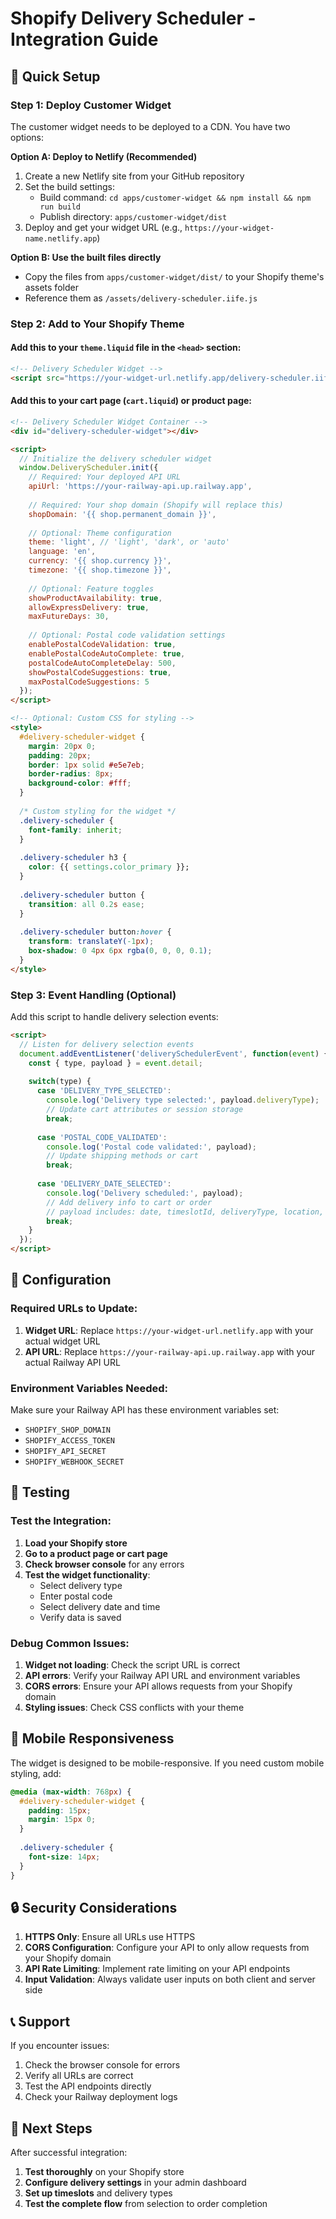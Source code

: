 # Shopify Delivery Scheduler - Integration Guide

## 🚀 Quick Setup

### Step 1: Deploy Customer Widget
The customer widget needs to be deployed to a CDN. You have two options:

**Option A: Deploy to Netlify (Recommended)**
1. Create a new Netlify site from your GitHub repository
2. Set the build settings:
   - Build command: `cd apps/customer-widget && npm install && npm run build`
   - Publish directory: `apps/customer-widget/dist`
3. Deploy and get your widget URL (e.g., `https://your-widget-name.netlify.app`)

**Option B: Use the built files directly**
- Copy the files from `apps/customer-widget/dist/` to your Shopify theme's assets folder
- Reference them as `/assets/delivery-scheduler.iife.js`

### Step 2: Add to Your Shopify Theme

#### Add this to your `theme.liquid` file in the `<head>` section:

```html
<!-- Delivery Scheduler Widget -->
<script src="https://your-widget-url.netlify.app/delivery-scheduler.iife.js"></script>
```

#### Add this to your cart page (`cart.liquid`) or product page:

```html
<!-- Delivery Scheduler Widget Container -->
<div id="delivery-scheduler-widget"></div>

<script>
  // Initialize the delivery scheduler widget
  window.DeliveryScheduler.init({
    // Required: Your deployed API URL
    apiUrl: 'https://your-railway-api.up.railway.app',
    
    // Required: Your shop domain (Shopify will replace this)
    shopDomain: '{{ shop.permanent_domain }}',
    
    // Optional: Theme configuration
    theme: 'light', // 'light', 'dark', or 'auto'
    language: 'en',
    currency: '{{ shop.currency }}',
    timezone: '{{ shop.timezone }}',
    
    // Optional: Feature toggles
    showProductAvailability: true,
    allowExpressDelivery: true,
    maxFutureDays: 30,
    
    // Optional: Postal code validation settings
    enablePostalCodeValidation: true,
    enablePostalCodeAutoComplete: true,
    postalCodeAutoCompleteDelay: 500,
    showPostalCodeSuggestions: true,
    maxPostalCodeSuggestions: 5
  });
</script>

<!-- Optional: Custom CSS for styling -->
<style>
  #delivery-scheduler-widget {
    margin: 20px 0;
    padding: 20px;
    border: 1px solid #e5e7eb;
    border-radius: 8px;
    background-color: #fff;
  }
  
  /* Custom styling for the widget */
  .delivery-scheduler {
    font-family: inherit;
  }
  
  .delivery-scheduler h3 {
    color: {{ settings.color_primary }};
  }
  
  .delivery-scheduler button {
    transition: all 0.2s ease;
  }
  
  .delivery-scheduler button:hover {
    transform: translateY(-1px);
    box-shadow: 0 4px 6px rgba(0, 0, 0, 0.1);
  }
</style>
```

### Step 3: Event Handling (Optional)

Add this script to handle delivery selection events:

```html
<script>
  // Listen for delivery selection events
  document.addEventListener('deliverySchedulerEvent', function(event) {
    const { type, payload } = event.detail;
    
    switch(type) {
      case 'DELIVERY_TYPE_SELECTED':
        console.log('Delivery type selected:', payload.deliveryType);
        // Update cart attributes or session storage
        break;
        
      case 'POSTAL_CODE_VALIDATED':
        console.log('Postal code validated:', payload);
        // Update shipping methods or cart
        break;
        
      case 'DELIVERY_DATE_SELECTED':
        console.log('Delivery scheduled:', payload);
        // Add delivery info to cart or order
        // payload includes: date, timeslotId, deliveryType, location, expressFee, deliveryNotes
        break;
    }
  });
</script>
```

## 🔧 Configuration

### Required URLs to Update:

1. **Widget URL**: Replace `https://your-widget-url.netlify.app` with your actual widget URL
2. **API URL**: Replace `https://your-railway-api.up.railway.app` with your actual Railway API URL

### Environment Variables Needed:

Make sure your Railway API has these environment variables set:
- `SHOPIFY_SHOP_DOMAIN`
- `SHOPIFY_ACCESS_TOKEN`
- `SHOPIFY_API_SECRET`
- `SHOPIFY_WEBHOOK_SECRET`

## 🧪 Testing

### Test the Integration:

1. **Load your Shopify store**
2. **Go to a product page or cart page**
3. **Check browser console** for any errors
4. **Test the widget functionality**:
   - Select delivery type
   - Enter postal code
   - Select delivery date and time
   - Verify data is saved

### Debug Common Issues:

1. **Widget not loading**: Check the script URL is correct
2. **API errors**: Verify your Railway API URL and environment variables
3. **CORS errors**: Ensure your API allows requests from your Shopify domain
4. **Styling issues**: Check CSS conflicts with your theme

## 📱 Mobile Responsiveness

The widget is designed to be mobile-responsive. If you need custom mobile styling, add:

```css
@media (max-width: 768px) {
  #delivery-scheduler-widget {
    padding: 15px;
    margin: 15px 0;
  }
  
  .delivery-scheduler {
    font-size: 14px;
  }
}
```

## 🔒 Security Considerations

1. **HTTPS Only**: Ensure all URLs use HTTPS
2. **CORS Configuration**: Configure your API to only allow requests from your Shopify domain
3. **API Rate Limiting**: Implement rate limiting on your API endpoints
4. **Input Validation**: Always validate user inputs on both client and server side

## 📞 Support

If you encounter issues:
1. Check the browser console for errors
2. Verify all URLs are correct
3. Test the API endpoints directly
4. Check your Railway deployment logs

## 🚀 Next Steps

After successful integration:
1. **Test thoroughly** on your Shopify store
2. **Configure delivery settings** in your admin dashboard
3. **Set up timeslots** and delivery types
4. **Test the complete flow** from selection to order completion 